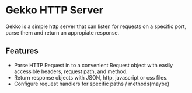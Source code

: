 # Gekko HTTP Server

Gekko is a simple http server that can listen for requests on a specific port, parse them and return an appropiate response.

## Features
- Parse HTTP Request in to a convenient Request object with easily accessible headers, request path, and method.
- Return response objects with JSON, http, javascript or css files.
- Configure request handlers for specific paths / methods(maybe)